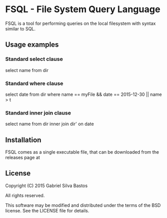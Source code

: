 # FSQL - File System Query Language

FSQL is a tool for performing queries on the local filesystem
with syntax similar to SQL.

## Usage examples
### Standard select clause
  select name from dir

### Standard where clause
  select date from dir where name == myFile && date == 2015-12-30 || name > t

### Standard inner join clause
  select name from dir inner join dir' on date

## Installation

FSQL comes as a single executable file, that can be downloaded from the releases
page at 

## License

Copyright (C) 2015 Gabriel Silva Bastos

All rights reserved.

This software may be modified and distributed under the terms
of the BSD license. See the LICENSE file for details.
